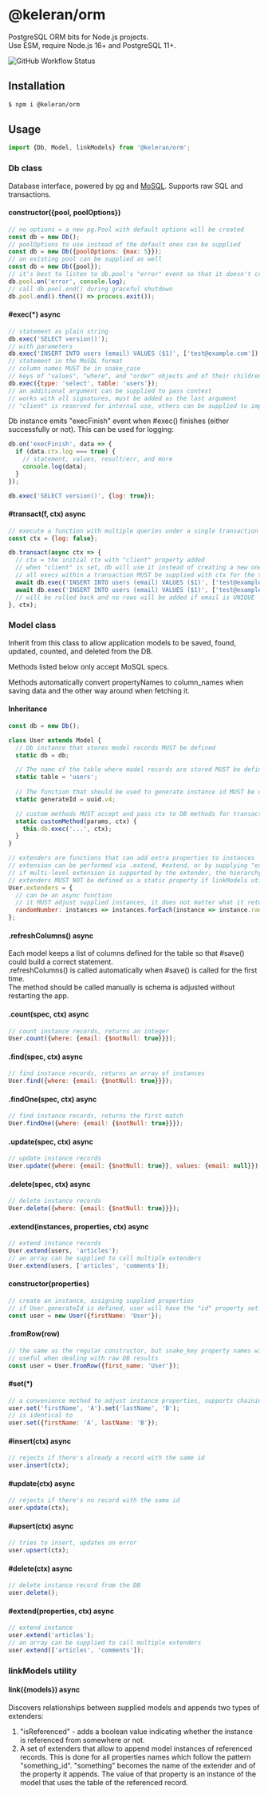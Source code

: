 # @keleran/orm

PostgreSQL ORM bits for Node.js projects.  
Use ESM, require Node.js 16+ and PostgreSQL 11+.

![GitHub Workflow Status](https://img.shields.io/github/workflow/status/dchekanov/orm/Test)

## Installation

```bash
$ npm i @keleran/orm
```

## Usage

```javascript
import {Db, Model, linkModels} from '@keleran/orm';
```

### Db class

Database interface, powered by [pg](https://node-postgres.com/) and [MoSQL](https://github.com/goodybag/mongo-sql).
Supports raw SQL and transactions.

#### constructor({pool, poolOptions})

```javascript
// no options = a new pg.Pool with default options will be created
const db = new Db();
// poolOptions to use instead of the default ones can be supplied 
const db = new Db({poolOptions: {max: 5}});
// an existing pool can be supplied as well
const db = new Db({pool});
// it's best to listen to db.pool's "error" event so that it doesn't crash the app
db.pool.on('error', console.log);
// call db.pool.end() during graceful shutdown
db.pool.end().then(() => process.exit());
```

#### #exec(*) async

```javascript
// statement as plain string
db.exec('SELECT version()');
// with parameters
db.exec('INSERT INTO users (email) VALUES ($1)', ['test@example.com']);
// statement in the MoSQL format
// column names MUST be in snake_case
// keys of "values", "where", and "order" objects and of their children will be converted to snake_case before executing 
db.exec({type: 'select', table: 'users'});
// an additional argument can be supplied to pass context
// works with all signatures, must be added as the last argument
// "client" is reserved for internal use, others can be supplied to implement custom functionality (see below)
```

Db instance emits "execFinish" event when #exec() finishes (either successfully or not). This can be used for logging:

```javascript
db.on('execFinish', data => {
  if (data.ctx.log === true) {
    // statement, values, result/err, and more 
    console.log(data);
  }
});

db.exec('SELECT version()', {log: true});
```

#### #transact(f, ctx) async

```javascript
// execute a function with multiple queries under a single transaction
const ctx = {log: false};

db.transact(async ctx => {
  // ctx = the initial ctx with "client" property added
  // when "client" is set, db will use it instead of creating a new one
  // all execs within a transaction MUST be supplied with ctx for the transaction to work properly
  await db.exec('INSERT INTO users (email) VALUES ($1)', ['test@example.com'], ctx);
  await db.exec('INSERT INTO users (email) VALUES ($1)', ['test@example.com'], ctx);
  // will be rolled back and no rows will be added if email is UNIQUE  
}, ctx);
```

### Model class

Inherit from this class to allow application models to be saved, found, updated, counted, and deleted from the DB.

Methods listed below only accept MoSQL specs.

Methods automatically convert propertyNames to column_names when saving data and the other way around when fetching it.

#### Inheritance

```javascript
const db = new Db();

class User extends Model {
  // Db instance that stores model records MUST be defined
  static db = db;

  // The name of the table where model records are stored MUST be defined
  static table = 'users';
 
  // The function that should be used to generate instance id MUST be defined if DB doesn't assign it
  static generateId = uuid.v4;

  // custom methods MUST accept and pass ctx to DB methods for transactions to work properly  
  static customMethod(params, ctx) {
    this.db.exec('...', ctx);
  }
}

// extenders are functions that can add extra properties to instances
// extension can be performed via .extend, #extend, or by supplying "extend" parameter in query spec
// if multi-level extension is supported by the extender, the hierarchy should be expressed as "parent.child.child"
// extenders MUST NOT be defined as a static property if linkModels utility is used
User.extenders = {
  // can be an async function
  // it MUST adjust supplied instances, it does not matter what it returns 
  randomNumber: instances => instances.forEach(instance => instance.randomNumber = Math.random())
};
```

#### .refreshColumns() async

Each model keeps a list of columns defined for the table so that #save() could build a correct statement.  
.refreshColumns() is called automatically when #save() is called for the first time.  
The method should be called manually is schema is adjusted without restarting the app.

#### .count(spec, ctx) async

```javascript
// count instance records, returns an integer
User.count({where: {email: {$notNull: true}}});
```

#### .find(spec, ctx) async

```javascript
// find instance records, returns an array of instances
User.find({where: {email: {$notNull: true}}});
```

#### .findOne(spec, ctx) async

```javascript
// find instance records, returns the first match
User.findOne({where: {email: {$notNull: true}}});
```

#### .update(spec, ctx) async

```javascript
// update instance records
User.update({where: {email: {$notNull: true}}, values: {email: null}});
```

#### .delete(spec, ctx) async

```javascript
// delete instance records
User.delete({where: {email: {$notNull: true}}});
```

#### .extend(instances, properties, ctx) async

```javascript
// extend instance records
User.extend(users, 'articles');
// an array can be supplied to call multiple extenders
User.extend(users, ['articles', 'comments']);
```

#### constructor(properties)

```javascript
// create an instance, assigning supplied properties
// if User.generateId is defined, user will have the "id" property set
const user = new User({firstName: 'User'});
```

#### .fromRow(row)

```javascript
// the same as the regular constructor, but snake_key property names will be converted to camelCase
// useful when dealing with raw DB results
const user = User.fromRow({first_name: 'User'});
```

#### #set(*)

```javascript
// a convenience method to adjust instance properties, supports chaining
user.set('firstName', 'A').set('lastName', 'B');
// is identical to
user.set({firstName: 'A', lastName: 'B'});
```

#### #insert(ctx) async

```javascript
// rejects if there's already a record with the same id
user.insert(ctx);
```

#### #update(ctx) async

```javascript
// rejects if there's no record with the same id
user.update(ctx);
```

#### #upsert(ctx) async

```javascript
// tries to insert, updates on error
user.upsert(ctx);
```

#### #delete(ctx) async

```javascript
// delete instance record from the DB
user.delete();
```

#### #extend(properties, ctx) async

```javascript
// extend instance
user.extend('articles');
// an array can be supplied to call multiple extenders
user.extend(['articles', 'comments']);
```

### linkModels utility

#### link({models}) async

Discovers relationships between supplied models and appends two types of extenders:

1. "isReferenced" - adds a boolean value indicating whether the instance is referenced from somewhere or not.
2. A set of extenders that allow to append model instances of referenced records. This is done for all properties names
   which follow the pattern "something_id".
   "something" becomes the name of the extender and of the property it appends. The value of that property is an
   instance of the model that uses the table of the referenced record. 
